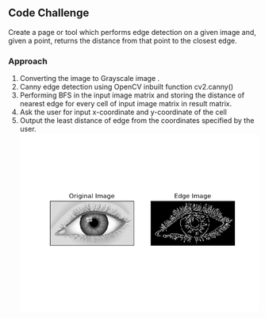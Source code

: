 ## Code Challenge
Create a page or tool which performs edge detection on a given image and, given a point, returns the distance from that point to the closest edge.

### Approach
1) Converting the image to Grayscale image . 
2) Canny edge detection using OpenCV inbuilt function cv2.canny() 
3) Performing BFS in the input image matrix and storing the distance of nearest edge for every cell of input image matrix in result matrix.
4) Ask the user for input x-coordinate and y-coordinate of the cell
5) Output the least distance of edge from the coordinates specified by the user. 
![Output](output.png)


